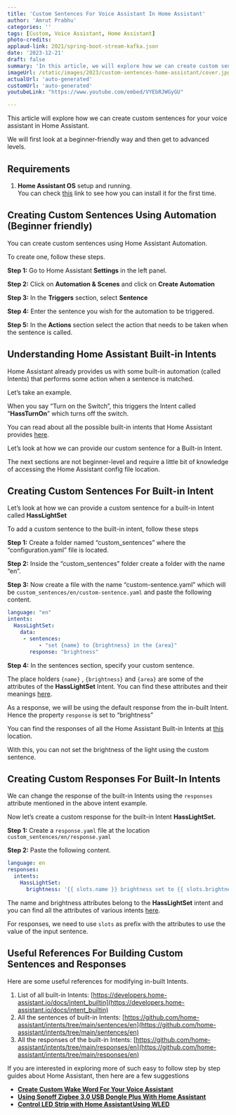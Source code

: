 ```yaml
---
title: 'Custom Sentences For Voice Assistant In Home Assistant'
author: 'Amrut Prabhu'
categories: ''
tags: [Custom, Voice Assistant, Home Assistant]
photo-credits:
applaud-link: 2021/spring-boot-stream-kafka.json
date: '2023-12-21'
draft: false
summary: 'In this article, we will explore how we can create custom sentences for your voice assistant in for Home Assistant'
imageUrl: /static/images/2023/custom-sentences-home-assistant/cover.jpg
actualUrl: 'auto-generated'
customUrl: 'auto-generated'
youtubeLink: "https://www.youtube.com/embed/VYEbRJWGyGU"

---
```


<TOCInline toc={props.toc} asDisclosure />  

This article will explore how we can create custom sentences for your voice assistant in Home Assistant.

We will first look at a beginner-friendly way and then get to advanced levels.

## Requirements

1.  **Home Assistant OS** setup and running.  
    You can check [this](https://smarthomecircle.com/how-to-connect-wifi-to-home-assistant-on-startup) link to see how you can install it for the first time.

## Creating Custom Sentences Using Automation (Beginner friendly)

You can create custom sentences using Home Assistant Automation.

To create one, follow these steps.

**Step 1:** Go to Home Assistant **Settings** in the left panel.

**Step 2:** Click on **Automation & Scenes** and click on **Create Automation**

**Step 3:** In the **Triggers** section, select **Sentence**

**Step 4:** Enter the sentence you wish for the automation to be triggered.

**Step 5:** In the **Actions** section select the action that needs to be taken when the sentence is called.

## Understanding Home Assistant Built-in Intents

Home Assistant already provides us with some built-in automation (called Intents) that performs some action when a sentence is matched.

Let’s take an example.

When you say “Turn on the Switch”, this triggers the Intent called “**HassTurnOn**” which turns off the switch.

You can read about all the possible built-in intents that Home Assistant provides [here](https://developers.home-assistant.io/docs/intent_builtin).

Let’s look at how we can provide our custom sentence for a Built-in Intent.

The next sections are not beginner-level and require a little bit of knowledge of accessing the Home Assistant config file location.

## Creating Custom Sentences For Built-in Intent

Let’s look at how we can provide a custom sentence for a built-in Intent called **HassLightSet**

To add a custom sentence to the built-in intent, follow these steps

**Step 1:** Create a folder named “custom_sentences” where the “configuration.yaml” file is located.

**Step 2:** Inside the “custom_sentences” folder create a folder with the name “en”.

**Step 3:** Now create a file with the name “custom-sentence.yaml” which will be `custom_sentences/en/custom-sentence.yaml` and paste the following content.
```yaml
language: "en"  
intents:  
  HassLightSet:  
    data:  
     - sentences:  
          - "set {name} to {brightness} in the {area}"  
       response: "brightness"
```
**Step 4:** In the sentences section, specify your custom sentence.

The place holders `{name}` , `{brightness}` and `{area}` are some of the attributes of the **HassLightSet** Intent. You can find these attributes and their meanings [here](https://developers.home-assistant.io/docs/intent_builtin).

As a response, we will be using the default response from the in-built Intent. Hence the property `response` is set to “brightness”

You can find the responses of all the Home Assistant Built-in Intents at [this](https://github.com/home-assistant/intents/blob/main/responses/en/HassLightSet.yaml) location.

With this, you can not set the brightness of the light using the custom sentence.

## Creating Custom Responses For Built-In Intents

We can change the response of the built-in Intents using the `responses` attribute mentioned in the above intent example.

Now let’s create a custom response for the built-in Intent **HassLightSet.**

**Step 1:** Create a `response.yaml` file at the location `custom_sentences/en/response.yaml`

**Step 2:** Paste the following content.
```yaml
language: en  
responses:  
  intents:  
    HassLightSet:  
      brightness: '{{ slots.name }} brightness set to {{ slots.brightness }}'
```
The name and brightness attributes belong to the **HassLightSet** intent and you can find all the attributes of various intents [here](https://developers.home-assistant.io/docs/intent_builtin).

For responses, we need to use `slots` as prefix with the attributes to use the value of the input sentence.

## Useful References For Building Custom Sentences and Responses

Here are some useful references for modifying in-built Intents.

1.  List of all built-in Intents: [https://developers.home-assistant.io/docs/intent_builtin](https://developers.home-assistant.io/docs/intent_builtin)
2.  All the sentences of built-in Intents: [https://github.com/home-assistant/intents/tree/main/sentences/en](https://github.com/home-assistant/intents/tree/main/sentences/en)
3.  All the responses of the built-in Intents: [https://github.com/home-assistant/intents/tree/main/responses/en](https://github.com/home-assistant/intents/tree/main/responses/en)


If you are interested in exploring more of such easy to follow step by step guides about Home Assistant, then here are a few suggestions

-   [**Create Custom Wake Word For Your Voice Assistant**](https://smarthomecircle.com/custom-wake-word-for-voice-assistant-with-home-assistant)
-   [**Using Sonoff Zigbee 3.0 USB Dongle Plus With Home Assistant**](https://smarthomecircle.com/connect-zigbee-device-using-sonoff-zigbee-3-dongle-plus-to-home-assistant)
-   [**Control LED Strip with Home Assistant Using WLED**](https://smarthomecircle.com/how-to-connect-led-strip-with-home-assistant-using-wled)